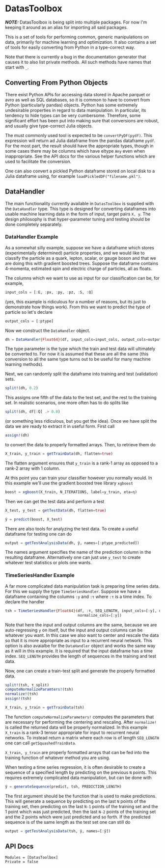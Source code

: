 # DatasToolbox

___NOTE:___ DatasToolbox is being split into multiple packages.  For now I'm keeping it around
as an alias for importing all said packages.

This is a set of tools for performing common, generic manipulations on data, primarily for 
machine learning and optimization.  It also contains a set of tools for easily converting
from Python in a type-correct way.

Note that there is currently a bug in the documentation generator that causes it to also
list private methods.  All such methods have names that start with `_`.

## Converting From Python Objects
There exist Python APIs for accessing data stored in Apache parquet or avro as well as SQL
databases, so it is common to have to convert from Python (particularly pandas) objects.
Python has some extremely undesirable properties in regard to data manipulation.  In 
particular, its tendency to hide types can be very cumbersome.  Therefore, some significant
effort has been put into making sure that conversions are robust, and usually give 
type-correct Julia objects.

The must commonly used tool is expected to be `convertPyDF(pydf)`.  This expression will
return ad Julia dataframe from the pandas dataframe `pydf`.  For the most part, the result
should have the appropriate types, though in some cases there may be columns which have 
eltype `Any` even when inappropriate. See the API docs for the various helper functions
which are used to facilitate the conversion.

One can also convert a pickled Python dataframe stored on local disk to a Julia dataframe
using, for example `loadPickledDF("filename.pkl")`.


## DataHandler
The main functionality currently available in `DatasToolbox` is supplied with the 
`DataHandler` type.  This type is designed for converting dataframes into usable machine
learning data in the form of input, target pairs ``X, y``.  The design philosophy is that
hyper-parameter tuning and testing should be done completely separately.

### DataHandler Example
As a somewhat silly example, suppose we have a dataframe which stores (experimentally 
determined) particle properties, and we would like to classify the particle as a quark, 
lepton, scalar, or gauge boson and that we are doing this with gradient boosted trees.
Suppose the dataframe contains 4-momenta, estimated spin and electric charge of particles,
all as floats.

The columns which we want to use as input for our classification can be, for example,
```julia
input_cols = [:E, :px, :py, :pz, :S, :Q]
```
(yes, this example is ridiculous for a number of reasons, but its just to demonstrate
how things work).  From this we want to predict the type of particle so let's declare
```julia
output_cols = [:ptype]
```

Now we construct the `DataHandler` object.
```julia
dh = DataHandler{Float64}(df, input_cols=input_cols, output_cols=output_cols)
```
The type parameter is the type which the train and test data will ultimately be converted
to.  For now it is assumed that these are all the same (this conversion to all the same
type turns out to be useful for many machine learning methods).

Next, we can randomly split the dataframe into training and test (validation) sets.  
```julia
split!(dh, 0.2)
```
This assigns one fifth of the data to the test set, and the rest to the training set.
In realistic scenarios, one more often has to do splits like
```julia
split!(dh, df[:Q] .> 0.0)
```
(or something less ridiculous, but you get the idea).  Once we have split the data we are 
ready to extract it in useful form.  First call 
```julia
assign!(dh)
```
to convert the data to properly formatted arrays.  Then, to retrieve them do
```julia
X_train, y_train = getTrainData(dh, flatten=true)
```
The flatten argument ensures that `y_train` is a rank-1 array as opposed to a rank-2 array
with 1 column.

At this point you can train your classifier however you normally would.  In this example
we'll use the gradient boosted tree library `xgboost`
```julia
boost = xgboost(X_train, N_ITERATIONS, label=y_train, eta=η)
```
Then we can get the test data and perform a test
```julia
X_test, y_test = getTestData(dh, flatten=true)

ŷ = predict(boost, X_test)
```

There are also tools for analyzing the test data.  To create a useful dataframe for testing
one can do
```julia
output = getTestAnalysisData(dh, ŷ, names=[:ptype_predicted])
```
The names argument specifies the name of the prediction column in the resulting dataframe.
Alternatively one can just use `y_test` to create whatever test statistics or plots one wants.


### TimeSeriesHandler Example
A far more complicated data manipulation task is preparing time series data.  For this
we supply the type `TimeSeriesHandler`.  Suppose we have a dataframe containing the columns
`:y` and `:τ` where `:τ` is a time index.  To declare the handler
```julia
tsh = TimeSeriesHandler{Float64}(df, :τ, SEQ_LENGTH, input_cols=[:y], output_cols=[:y],
                                 normalize_cols=[:y])
```
Note that here the input and output columns are the same, because we are auto-regressing
``y`` on itself, but the input and output columns can be whatever you want.  In this case
we also want to center and rescale the data so that it is more appropriate as input
to a recurrent neural network.  This option is also avaialbe for the `DataHandler` object
and works the same way as it will in this example.  It is required that the input dataframe
has a time index.  `SEQ_LENGTH` provides the length of sequences in the training and test
data.

Now, one can create a train-test split and generate the properly formatted data.
```julia
split!(tsh, τ_split)
computeNormalizeParamters!(tsh)
normalize!(tsh)
assign!(tsh)

X_train, y_train = getTrainData(tsh)
```
The function `computeNormalizeParameters!` computes the parameters that are necessary for
performing the centering and rescaling.  After `normalize!` is called the returned data
will be properly normalized.  In this example `X_train` is a rank-3 tensor appropriate for
input to recurrent neural networks.  To instead return a matrix where each row is of length
`SEQ_LENGTH` one can call `getSquashedTrainData`.

`X_train, y_train` are properly formatted arrays that can be fed into the training function
of whatever method you are using.

When testing a time series regression, it is often desirable to create a sequence of a 
specified length by predicting on the previous ``N`` points.  This requires extremely
complicated data manipulation, but can be done with
```julia
ŷ = generateSequence(predict, tsh, PREDICTION_LENGTH)
```
The first argument should be the function that is used to make predictions.  This will
generate a sequence by predicting on the last ``N`` points of the training set, then 
predicting on the last ``N-1`` points of the training set and the 1 point which was just
predicted, then the last ``N-2`` points of the training set and the 2 points which were
just predicted and so forth.  If the predicted sequence is of the same length as the test
set one can still do
```julia
output = getTestAnalysisData(tsh, ŷ, names=[:ŷ])
```



## API Docs

```@autodocs
Modules = [DatasToolbox]
Private = false
```
